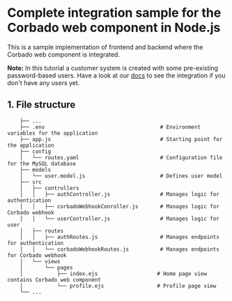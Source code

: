 # Complete integration sample for the Corbado web component in Node.js
This is a sample implementation of frontend and backend where the Corbado web component is integrated.

**Note:** In this tutorial a customer system is created with some pre-existing password-based users. Have a look at our [docs](https://docs.corbado.com/integrations/web-component/no-existing-user-base) to see the integration if you don't have any users yet.

## 1. File structure
        ├── ...
        ├── .env                                     # Environment variables for the application
        ├── app.js                                   # Starting point for the application
        ├── config      
        │   └── routes.yaml                          # Configuration file for the MySQL database
        ├── models      
        │   └── user.model.js                        # Defines user model
        ├── src                             
        │   ├── controllers                  
        │   │   ├── authController.js                # Manages logic for authentication
        │   │   ├── corbadoWebhookConroller.js       # Manages logic for Corbado webhook
        │   │   └── userController.js                # Manages logic for user
        │   ├── routes                  
        │   │   ├── authRoutes.js                    # Manages endpoints for authentication
        │   │   └── corbadoWebhookRoutes.js          # Manages endpoints for Corbado webhook
        │   └── views
        │       └── pages
        │           ├── index.ejs                   # Home page view contains Corbado web component
        │           └── profile.ejs                 # Profile page view
        └── ...
